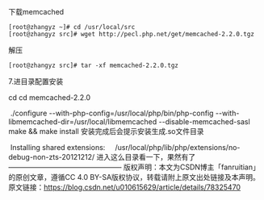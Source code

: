下载memcached
```shell
[root@zhangyz ~]# cd /usr/local/src
[root@zhangyz src]# wget http://pecl.php.net/get/memcached-2.2.0.tgz
```

解压
```shell
[root@zhangyz src]# tar -xf memcached-2.2.0.tgz
```

7.进目录配置安装

cd cd memcached-2.2.0

 ./configure --with-php-config=/usr/local/php/bin/php-config --with-libmemcached-dir=/usr/local/libmemcached --disable-memcached-sasl
  make && make install
安装完成后会提示安装生成.so文件目录

 Installing shared extensions:     /usr/local/php/lib/php/extensions/no-debug-non-zts-20121212/
进入这么目录看一下，果然有了
————————————————
版权声明：本文为CSDN博主「fanruitian」的原创文章，遵循CC 4.0 BY-SA版权协议，转载请附上原文出处链接及本声明。
原文链接：https://blog.csdn.net/u010615629/article/details/78325470
